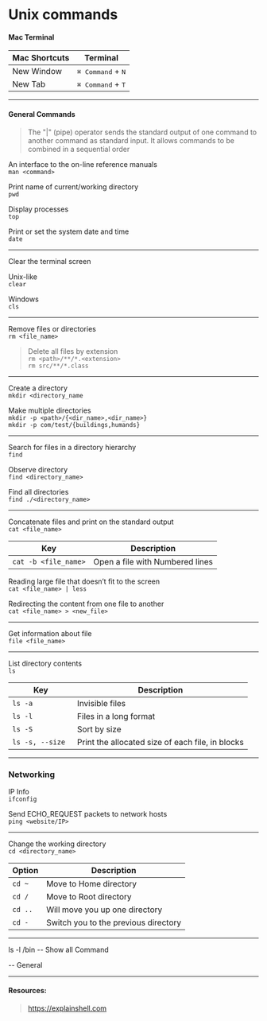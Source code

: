 <!-- | Key | Description |
| --- | --- |
| `` | | -->

# Unix commands

#### Mac Terminal

| Mac Shortcuts | Terminal | 
|--- | --- | 
| New Window | <kbd>⌘ Command</kbd> + <kbd>N</kbd> |  
| New Tab | <kbd>⌘ Command</kbd> + <kbd>T | 

***

#### General Commands

> The "|" (pipe) operator sends the standard output of one command to another command as standard input. It allows commands to be combined in a sequential order

An interface to the on-line reference manuals <br>
`man <command>`

Print name of current/working directory <br>
`pwd`

Display processes <br>
`top`

Print or set the system date and time <br>
`date`

***

Clear the terminal screen

Unix-like <br>
`clear`

Windows <br>
`cls`

***

Remove files or directories <br>
`rm <file_name>`

> Delete all files by extension <br>
`rm <path>/**/*.<extension>` <br>
`rm src/**/*.class`

***

Create a directory <br>
`mkdir <directory_name`

Make multiple directories <br>
`mkdir -p <path>/{<dir_name>,<dir_name>}` <br>
`mkdir -p com/test/{buildings,humands}`

***

Search for files in a directory hierarchy <br>
`find`

Observe directory <br>
`find <directory_name>`

Find all directories <br>
`find ./<directory_name>`

***

Concatenate files and print on the standard output <br>
`cat <file_name>`

| Key | Description |
| --- | --- |
| `cat -b <file_name>` | Open a file with Numbered lines | 

Reading large file that doesn’t fit to the screen <br>
`cat <file_name> | less`

Redirecting the content from one file to another <br>
`cat <file_name> > <new_file>`

***

Get information about file <br>
`file <file_name>`

***

List directory contents <br>
`ls`

| Key | Description |
| --- | --- |
| `ls -a` | Invisible files |
| `ls -l` | Files in a long format |
| `ls -S` | Sort by size |
| `ls -s, --size ` | Print the allocated size of each file, in blocks |

***

### Networking

IP Info <br>
`ifconfig` 

Send ECHO_REQUEST packets to network hosts <br>
`ping <website/IP>`

***

Change the working directory <br>
`cd <directory_name>`

| Option | Description |
| --- | --- |
| `cd ~` | Move to Home directory |
| `cd /` | Move to Root directory |
| `cd ..` | Will move you up one directory |
| `cd -` | Switch you to the previous directory |

***




ls -l /bin -- Show all Command



-- General








<!-- -- Find --

-i ignore case sensetive

-name "*" -- Search any pattern
-name "*pattern" -- Search by partially pattern name
-size +50M -- Search by file size

find . -name "file_name" -- Finds all the files named in the current directory
find / -name "file_name" -- Find all the files named anywhere on the system

--


__
mv "name_directory" "new_name_director" -- Rename Directory

rm -d "name_directory" -- Delete an empty Directory

rm -r "name_directory" -- Delete Not Empty Directory

-- Работа с директориями









-- Count in a file
wc -l "file_name" -- Count line in a file  
wc -c "file_name" -- Count characters in a file
wc -w "file_name" -- Count words in a file


sort "file_name" > "new_file_name" -- Create a new file sorted file by the First character

tail -n "file_name" -- Get the last line in the file
tail -10 "file_name" -- Get last 10 lines in the file

head -n "file_name" -- Get the first line in the file
head -20 "file_name" -- Get first 20 lines in the file

head -8 "file_name" | tail -7 -- Show range of lines from 2 to 8


-- cp Copy/mv Move File --
cp "file_name" "child_directory_name"/ -- Copy File from Current Directory to the Child Directory

mv "file_name" "child_directory_name"/ -- Move File from Current Directory to the Child Directory

-- cp Copy/mv Move a file from a directory to Another Directory
mv "home_directory"/"directory_name"/././"file_name.extention" "home_directory"/"directory_name"/././
mv /Users/sergey/Desktop/text.txt /Users/sergey/Desktop/SWIFT/Array
--

-- cp Copy/mv Move a file from a directory to Current directory
mv "home_directory"/"directory_name"/././"file_name.extention" .
mv /Users/sergey/Desktop/text.txt .
--

-- Работа с файлами


 -- Pipe Line
 $ cat .bashrc | grep alias | grep color
 ___

-- Vi Text Editior --

i - insert mode
Esc - Comand Mode

:q - Exit
:w - Save

:wq - Save and Exit
Shift ZZ - Save and Exit
-- Vi


-- Create/Rename/Edit/Delete File --

touch "file_name" -- Create a File

rm "file_name" -- Delete a File

mv "file_name" "new_file_name" - Rename a file


-- Regular Expressions --

grep "pattern" "file_name" -- Search pattern in the file
grep "pattern1\|pattern2"


-- Get RexEx search and +1 string down -- 
grep -1A __pattern__ __file_name__

-- Get RexEx search and +1 string up --
grep -1B __pattern__ __file_name__

 -i ignore case sensetive
 -v returns lines that do not match the pattern
 -c return the count(number of lines)
 -w return lines where pattern is separate word
 -n preceds each line with the line number
 -r search in any direction
 
--color Return coloring

grep -i "pattern" "file_name" -- Search pattern ignore case sensetive

grep -v "pattern" "file_name" -- Search pattern lines that do not match the pattern


-- Command Combinatiom
grep -i -v error catalina.out.txt | wc -l
 1003906 -- -v find all now matches to text

-- RegExp 

-- Unix Permission --

--- --- ---

(d) - directory
(-) - file
(l) - link

First --- Owner (User)
Second --- Group
Find --- Other (word)

Read - r
Writhe/Edit - w
Execute - x

7 - Read/Edit/Execute
5 - Read/Execute

-- Edit Permission --

-- chmod - Change permission
chmod ugo=rwx "file_name" -- Allow all type of ysers Read/Edit/Execute
cmhod 777 "file_name" -- Allow all type of ysers Read/Edit/Execute

cmhod 755 "file_name" -- Allow Owner - Read/Edit/Execute; Group/Other (Read/Execute) 

-- Remove Permission -"type_permission"
chmod go-w "file_name" -- Remove permission Edit for Group and Other

-- Add Permission +"type_permission"
chmod go+w "file_name" -- Add permission Edir for Group and Other

-- Combile different permission
chmod g+wx, o+x "file_name" -- Add permission Edit and Exicute for Group, and Execute for Other


-- chown - Change owner of the file
chown "new_owner" "file_name" -- Change owner of the file

chown :"new_group" "file_name" -- To change groups

-- Permission



How to set a variable to the output of a command in Bash?
OUTPUT="$(ls -1)"
echo "${OUTPUT}"

__
Посмотреть установленные переменные можно командой env
__


less открывает файл и остаётся в этом режиме. Он позволяет перемещаться по файлу вперёд и назад, производить поиск. Одна из отличительных особенностей пейджеров состоит в том, что они одинаково хорошо и быстро работают с файлами любых размеров. Всё потому, что пейджер не пытается загрузить в память весь файл до его отображения. Он грузит только ту часть, которая помещается на экран и при перемещении подгружает остальное.

less предоставляет несколько десятков команд для перемещения по тексту и его поиску, про большинство из них можно прочитать в соответствующем мануале. Здесь же затронем основные:

q — выход
f — вперёд на страницу
b — назад на страницу
если набрать /, затем начать вводить буквы и нажать Enter, то выполнится поиск введённого текста. Перемещение по найденным совпадениям выполняется командой n (переход к следующему совпадению) и командой N (переход к предыдущему совпадению).




__
history
.bash_history
За то, какое количество команд хранится в истории, отвечает переменная окружения HISTFILESIZE.
__


Взаимодействие с операционной системой всегда ведётся от какого-то конкретного пользователя, созданного в системе. Команда whoami позволяет выяснить, кто же я такой

__

tail -f path/to/file не просто выводит последние строчки файла, но ждёт появления новых.

Посмотреть свой идентификатор можно разными способами. первый — команда id -->

***

#### Resources:

> https://explainshell.com